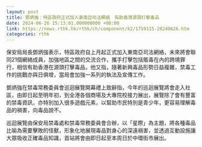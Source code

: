 ```yaml
---
layout: post
title: 鄧炳強：特區政府正式加入東南亞司法網絡　有助香港源頭打擊毒品
date: 2024-06-26 15:13:01.000000000 +08:00
link: https://news.rthk.hk/rthk/ch/component/k2/1759115-20240626.htm
categories: rthk
---
```


保安局局長鄧炳強表示，特區政府自上月起正式加入東南亞司法網絡，未來將會聯同21個網絡成員，加強地區之間的交流合作，攜手打擊包括販毒在內的跨境罪行，相信有助香港在源頭打擊毒品，他又指，隨著新興毒品形勢日益複雜，禁毒工作的挑戰亦與日俱增，當局會加強一系列的執法及宣傳工作。

鄧炳強在禁毒常務委員會巡迴展覽開幕禮上致辭指，今年的巡迴展覽將會走入社區，由即日起至明年初，到全港各個商場及大專院校接力展出，展覽除了會有豐富的禁毒資訊，亦特別加入很多遊戲元素，以幫助市民特別是青少年，更容易理解毒品的禍害，向毒品說不。

巡迴展覽由保安局禁毒處和禁毒常務委員會合辦，以「星際」為主題，將各種毒品比喻為需要擊敗的怪獸，形象化地展現毒品對身心的深遠禍害，並透過互動設施讓大眾吸收正確毒品知識，首站將會由即日起至本周日於中環街市展出。
